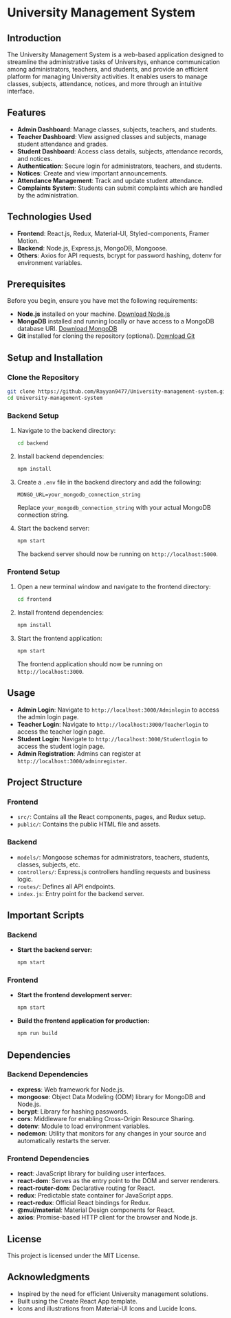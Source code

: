 # University Management System

## Introduction

The University Management System is a web-based application designed to streamline the administrative tasks of Universitys, enhance communication among administrators, teachers, and students, and provide an efficient platform for managing University activities. It enables users to manage classes, subjects, attendance, notices, and more through an intuitive interface.

## Features

- **Admin Dashboard**: Manage classes, subjects, teachers, and students.
- **Teacher Dashboard**: View assigned classes and subjects, manage student attendance and grades.
- **Student Dashboard**: Access class details, subjects, attendance records, and notices.
- **Authentication**: Secure login for administrators, teachers, and students.
- **Notices**: Create and view important announcements.
- **Attendance Management**: Track and update student attendance.
- **Complaints System**: Students can submit complaints which are handled by the administration.

## Technologies Used

- **Frontend**: React.js, Redux, Material-UI, Styled-components, Framer Motion.
- **Backend**: Node.js, Express.js, MongoDB, Mongoose.
- **Others**: Axios for API requests, bcrypt for password hashing, dotenv for environment variables.

## Prerequisites

Before you begin, ensure you have met the following requirements:

- **Node.js** installed on your machine. [Download Node.js](https://nodejs.org/)
- **MongoDB** installed and running locally or have access to a MongoDB database URI. [Download MongoDB](https://www.mongodb.com/)
- **Git** installed for cloning the repository (optional). [Download Git](https://git-scm.com/)

## Setup and Installation

### Clone the Repository

```bash
git clone https://github.com/Rayyan9477/University-management-system.git
cd University-management-system
```

### Backend Setup

1. Navigate to the backend directory:

   ```bash
   cd backend
   ```

2. Install backend dependencies:

   ```bash
   npm install
   ```

3. Create a `.env` file in the backend directory and add the following:

   ```env
   MONGO_URL=your_mongodb_connection_string
   ```

   Replace `your_mongodb_connection_string` with your actual MongoDB connection string.

4. Start the backend server:

   ```bash
   npm start
   ```

   The backend server should now be running on `http://localhost:5000`.

### Frontend Setup

1. Open a new terminal window and navigate to the frontend directory:

   ```bash
   cd frontend
   ```

2. Install frontend dependencies:

   ```bash
   npm install
   ```

3. Start the frontend application:

   ```bash
   npm start
   ```

   The frontend application should now be running on `http://localhost:3000`.

## Usage

- **Admin Login**: Navigate to `http://localhost:3000/Adminlogin` to access the admin login page.
- **Teacher Login**: Navigate to `http://localhost:3000/Teacherlogin` to access the teacher login page.
- **Student Login**: Navigate to `http://localhost:3000/Studentlogin` to access the student login page.
- **Admin Registration**: Admins can register at `http://localhost:3000/adminregister`.

## Project Structure

### Frontend

- `src/`: Contains all the React components, pages, and Redux setup.
- `public/`: Contains the public HTML file and assets.

### Backend

- `models/`: Mongoose schemas for administrators, teachers, students, classes, subjects, etc.
- `controllers/`: Express.js controllers handling requests and business logic.
- `routes/`: Defines all API endpoints.
- `index.js`: Entry point for the backend server.

## Important Scripts

### Backend

- **Start the backend server:**

  ```bash
  npm start
  ```

### Frontend

- **Start the frontend development server:**

  ```bash
  npm start
  ```

- **Build the frontend application for production:**

  ```bash
  npm run build
  ```

## Dependencies

### Backend Dependencies

- **express**: Web framework for Node.js.
- **mongoose**: Object Data Modeling (ODM) library for MongoDB and Node.js.
- **bcrypt**: Library for hashing passwords.
- **cors**: Middleware for enabling Cross-Origin Resource Sharing.
- **dotenv**: Module to load environment variables.
- **nodemon**: Utility that monitors for any changes in your source and automatically restarts the server.

### Frontend Dependencies

- **react**: JavaScript library for building user interfaces.
- **react-dom**: Serves as the entry point to the DOM and server renderers.
- **react-router-dom**: Declarative routing for React.
- **redux**: Predictable state container for JavaScript apps.
- **react-redux**: Official React bindings for Redux.
- **@mui/material**: Material Design components for React.
- **axios**: Promise-based HTTP client for the browser and Node.js.

## License

This project is licensed under the MIT License.

## Acknowledgments

- Inspired by the need for efficient University management solutions.
- Built using the Create React App template.
- Icons and illustrations from Material-UI Icons and Lucide Icons.
